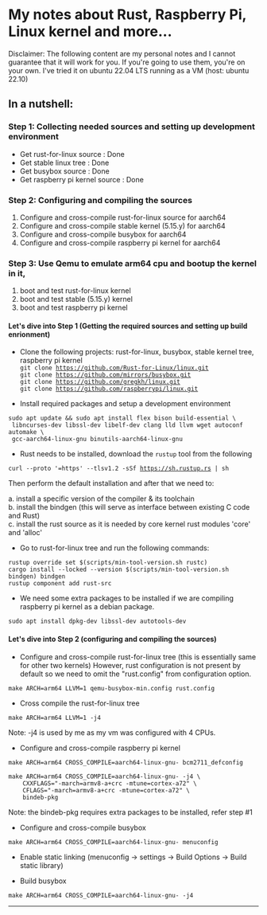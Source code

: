 # My notes about Rust, Raspberry Pi, Linux kernel and more...

Disclaimer: The following content are my personal notes and I cannot guarantee that
it will work for you. If you're going to use them, you're on your own.
I've tried it on ubuntu 22.04 LTS running as a VM (host: ubuntu 22.10)


## In a nutshell:


### Step 1: Collecting needed sources and setting up development environment

* Get rust-for-linux source      : Done
* Get stable linux tree          : Done
* Get busybox source             : Done
* Get raspberry pi kernel source : Done

### Step 2: Configuring and compiling the sources 

1. Configure and cross-compile rust-for-linux source for aarch64
2. Configure and cross-compile stable kernel (5.15.y) for aarch64
3. Configure and cross-compile busybox for aarch64
4. Configure and cross-compile raspberry pi kernel for aarch64

### Step 3: Use Qemu to emulate arm64 cpu and bootup the kernel in it,

1. boot and test rust-for-linux kernel
2. boot and test stable (5.15.y) kernel
3. boot and test raspberry pi kernel 


#### Let's dive into Step 1 (Getting the required sources and setting up build enrionment)


* Clone the following projects: rust-for-linux, busybox, stable kernel tree, raspberry pi kernel<br>
<code>git clone https://github.com/Rust-for-Linux/linux.git</code><br>
<code>git clone https://github.com/mirrors/busybox.git</code><br>
<code>git clone https://github.com/gregkh/linux.git</code><br>
<code>git clone https://github.com/raspberrypi/linux.git</code><br>

* Install required packages and setup a development environment
```
sudo apt update && sudo apt install flex bison build-essential \
 libncurses-dev libssl-dev libelf-dev clang lld llvm wget autoconf automake \
 gcc-aarch64-linux-gnu binutils-aarch64-linux-gnu
 ```

* Rust needs to be installed, download the <code>rustup</code> tool from the following<br>

<code>curl --proto '=https' --tlsv1.2 -sSf https://sh.rustup.rs | sh</code><br>

Then perform the default installation and after that we need to:

a. install a specific version of the compiler & its toolchain<br>
b. install the bindgen (this will serve as interface between existing C code and Rust)<br>
c. install the rust source as it is needed by core kernel rust modules 'core' and 'alloc'<br>

* Go to rust-for-linux tree and run the following commands:

```
rustup override set $(scripts/min-tool-version.sh rustc)
cargo install --locked --version $(scripts/min-tool-version.sh bindgen) bindgen
rustup component add rust-src
```

* We need some extra packages to be installed if we are compiling raspberry pi kernel as a debian package.

```
sudo apt install dpkg-dev libssl-dev autotools-dev
```



#### Let's dive into Step 2 (configuring and compiling the sources)

* Configure and cross-compile rust-for-linux tree (this is essentially same for other two kernels)
    However, rust configuration is not present by default so we need to omit the "rust.config" from configuration option.

 ```
 make ARCH=arm64 LLVM=1 qemu-busybox-min.config rust.config
 ```
* Cross compile the rust-for-linux tree
```
make ARCH=arm64 LLVM=1 -j4
```
Note: -j4 is used by me as my vm was configured with 4 CPUs.

* Configure and cross-compile raspberry pi kernel
```
make ARCH=arm64 CROSS_COMPILE=aarch64-linux-gnu- bcm2711_defconfig

make ARCH=arm64 CROSS_COMPILE=aarch64-linux-gnu- -j4 \
    CXXFLAGS="-march=armv8-a+crc -mtune=cortex-a72" \
    CFLAGS="-march=armv8-a+crc -mtune=cortex-a72" \
    bindeb-pkg
```
Note: the bindeb-pkg requires extra packages to be installed, refer step #1 


* Configure and cross-compile busybox
```
make ARCH=arm64 CROSS_COMPILE=aarch64-linux-gnu- menuconfig
```
* Enable static linking (menuconfig -> settings -> Build Options -> Build static library)

* Build busybox
```
make ARCH=arm64 CROSS_COMPILE=aarch64-linux-gnu- -j4
```


----------------------------------
